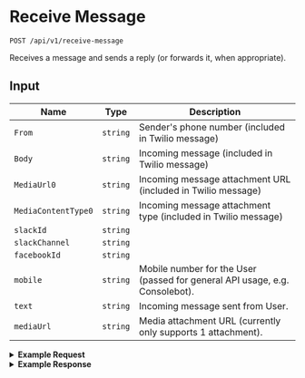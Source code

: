 # Receive Message

```
POST /api/v1/receive-message
```

Receives a message and sends a reply (or forwards it, when appropriate).


## Input

Name | Type | Description
--- | --- | ---
`From` | `string` | Sender's phone number (included in Twilio message)
`Body` | `string` | Incoming message (included in Twilio message)
`MediaUrl0` | `string` | Incoming message attachment URL (included in Twilio message)
`MediaContentType0` | `string` | Incoming message attachment type (included in Twilio message)
`slackId` | `string` |
`slackChannel` | `string` |
`facebookId` | `string` |
`mobile` | `string` | Mobile number for the User (passed for general API usage, e.g. Consolebot).
`text` | `string` | Incoming message sent from User.
`mediaUrl` | `string` | Media attachment URL (currently only supports 1 attachment).

<details>
<summary><strong>Example Request</strong></summary>

```
curl -X "POST" "http://localhost:5100/api/v1/receive-message" \
     -H "Content-Type: application/json; charset=utf-8" \
     -u puppet:totallysecret \
     -d $'{
  "MessageSid": "MM09a8f657567f807443191c1e7exxxxxx",
  "MediaUrl0": "http://bit.ly/2wkfrep",
  "From":  "+5555555555",
  "Body": "uhh",
  "MediaContentType0": "image/png"
}'

```

</details>

<details>
<summary><strong>Example Response</strong></summary>

```
{
  "data": {
    "inbound": [
      {
        "__v": 0,
        "updatedAt": "2017-08-31T19:21:47.556Z",
        "createdAt": "2017-08-31T19:21:47.556Z",
        "conversationId": "59a7203fc731160d31cfdad2",
        "campaignId": 2710,
        "topic": "campaign",
        "text": "menu",
        "direction": "inbound",
        "_id": "59a861cbf64c3e0902d956e7",
        "attachments": [
          {
            "contentType": "image/png",
            "url": "http://placekitten.com/g/800/600"
          }
        ]
      }
    ],
    "outbound": [
      {
        "__v": 0,
        "updatedAt": "2017-08-31T19:21:47.597Z",
        "createdAt": "2017-08-31T19:21:47.597Z",
        "conversationId": "59a7203fc731160d31cfdad2",
        "campaignId": 7656,
        "topic": "campaign_7656",
        "text": "Help us send letters of support to every mosque in the United States. \n\nWant to join Sincerely, Us?\n\nYes or No",
        "template": "askSignupMessage",
        "direction": "outbound-reply",
        "_id": "59a861cbf64c3e0902d956e8",
        "attachments": []
      }
    ]
  }
}
```
